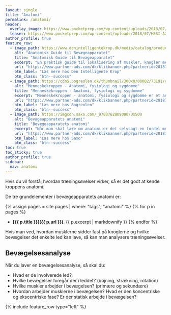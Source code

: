 ```yaml
---
layout: single
title: "Anatomi"
permalink: /anatomi/
header:
  overlay_image: https://www.pocketprep.com/wp-content/uploads/2018/07/HESI-A2-Practice-Test-Anatomy-and-Physiology.jpg
  teaser: https://www.pocketprep.com/wp-content/uploads/2018/07/HESI-A2-Practice-Test-Anatomy-and-Physiology.jpg
author_profile: true
feature_row:
  - image_path: https://www.denintelligentekrop.dk/media/catalog/product/cache/1/image/1000x/9df78eab33525d08d6e5fb8d27136e95/a/n/anatomisk-guide-til-bevaegeapparatet-9788777499104-andrew-biel-gitte-bjerg-fuusager.jpg
    alt: "Anatomisk Guide til Bevægeapparatet"
    title: "Anatomisk Guide til Bevægeapparatet"
    excerpt: "En praktisk guide til lokalisering af muskler, knogler med mere. Før du kan få succes med at undersøge og behandle bevægeapparatet, er du nødt til først at kende dets opbygning og kunne lokalisere de relevante strukturer."
    url: "https://www.partner-ads.com/dk/klikbanner.php?partnerid=28187&bannerid=38484&htmlurl=https://www.denintelligentekrop.dk/anatomisk-guide-til-bevaegeapparatet-9788777499104"
    btn_label: "Læs mere hos Den Intelligente Krop"
    btn_class: "btn--success"
  - image_path: https://cdn5.bogreolen.dk/thumbnail/300x0/00002/73191/cover.20160911.jpg
    alt: "Menneskekroppen - Anatomi, fysiologi og sygdomme"
    title: "Menneskekroppen - Anatomi, fysiologi og sygdomme"
    excerpt: "Menneskekroppen - anatomi, fysiologi og sygdomme er et anatomisk atlas til mennesket i det 21. århundrede. Gennem de computergenererede 3d-billeder og fantastiske illustrationer kan man opleve menneskekroppen i hidtil uset detaljegrad og skønhed."
    url: "https://www.partner-ads.com/dk/klikbanner.php?partnerid=28187&bannerid=55214&htmlurl=https://bogreolen.dk/menneskekroppen_steve-parker_9788756784436"
    btn_label: "Læs mere hos Bogreolen"
    btn_class: "btn--success"
  - image_path: https://imgcdn.saxo.com/_9788762809000/0x500
    alt: "Bevægeapparatets anatomi"
    title: "Bevægeapparatets anatomi"
    excerpt: "Når man skal lære om anatomi er det selvsagt en fordel med gode lærebøger, og her er “Bevægeapparatets anatomi” en absolut klassiker. Bag lærebogen står forfatterne Finn Bojsen Møller, Jan Hejle, Erik Bruun Simonsen, Jørgen Tranum-Jensen. De kombinerer viden om almen anatomi med information om hvordan man forebygger, undersøger, behandler, træner og genoptræner."
    url: "https://www.partner-ads.com/dk/klikbanner.php?partnerid=28187&bannerid=43264&htmlurl=https://www.saxo.com/dk/bevaegeapparatets-anatomi_joergen-tranum-jensen_indbundet_9788762809000"
    btn_label: "Læs mere hos Saxo"
    btn_class: "btn--success"
toc: true
toc_sticky: true
author_profile: true
sidebar:
  nav: anatomi
---
```


Hvis du vil forstå, hvordan træningsøvelser virker, så er det godt at kende kroppens anatomi.

De tre grundelementer i bevægeapparatets anatomi er:

{% assign pages = site.pages | where: "tags", "anatomi" %}
{% for p in pages %}
- **[{{ p.title }}]({{ p.url }})**.
  {{ p.excerpt | markdownify }}
{% endfor %}

Hvis man ved, hvordan musklerne sidder fast på knoglerne og hvilke bevægelser det enkelte led kan lave, så kan man analysere træningsøvelser.

## Bevægelsesanalyse

Når du laver en bevægelsesanalyse, så skal du:

- Hvad er de involverede led?
- Hvilke bevægelser foregår der i leddet? (bøjning, strækning, rotation)
- Hvilke muskler arbejder i bevægelsen? (primære og sekundære)
- Hvordan arbejder musklerne i bevægelsen? Hvad er den koncentriske og ekscentriske fase? Er der statisk arbejde i bevægelsen?

{% include feature_row type="left" %}
